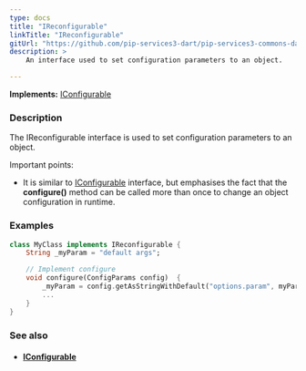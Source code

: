 ```yaml
---
type: docs
title: "IReconfigurable"
linkTitle: "IReconfigurable"
gitUrl: "https://github.com/pip-services3-dart/pip-services3-commons-dart"
description: > 
    An interface used to set configuration parameters to an object.  

---
```


**Implements:** [IConfigurable](../iconfigurable)

### Description
The IReconfigurable interface is used to set configuration parameters to an object.

Important points:

- It is similar to [IConfigurable](../iconfigurable) interface, but emphasises the fact that the **configure()** method can be called more than once to change an object configuration in runtime.  


### Examples

```dart
class MyClass implements IReconfigurable {
	String _myParam = "default args";

	// Implement configure
	void configure(ConfigParams config)  {
    	_myParam = config.getAsStringWithDefault("options.param", myParam);
    	...
	}
}
```


### See also
- #### [IConfigurable](../iconfigurable)

